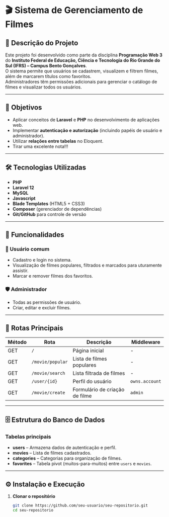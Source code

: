 # 🎬 Sistema de Gerenciamento de Filmes

## 📌 Descrição do Projeto
Este projeto foi desenvolvido como parte da disciplina **Programação Web 3** do **Instituto Federal de Educação, Ciência e Tecnologia do Rio Grande do Sul (IFRS) – Campus Bento Gonçalves**.  
O sistema permite que usuários se cadastrem, visualizem e filtrem filmes, além de marcarem títulos como favoritos.  
Administradores têm permissões adicionais para gerenciar o catálogo de filmes e visualizar todos os usuários.

---

## 🎯 Objetivos
- Aplicar conceitos de **Laravel** e **PHP** no desenvolvimento de aplicações web.
- Implementar **autenticação e autorização** (incluindo papéis de usuário e administrador).
- Utilizar **relações entre tabelas** no Eloquent.
- Tirar uma excelente nota!!!

---

## 🛠 Tecnologias Utilizadas
- **PHP**
- **Laravel 12**
- **MySQL**
- **Javascript**
- **Blade Templates** (HTML5 + CSS3)
- **Composer** (gerenciador de dependências)
- **Git/GitHub** para controle de versão

---

## 📂 Funcionalidades

### 👤 Usuário comum
- Cadastro e login no sistema.
- Visualização de filmes populares, filtrados e marcados para uturamente assistir.
- Marcar e remover filmes dos favoritos.

### 🛡 Administrador
- Todas as permissões de usuário.
- Criar, editar e excluir filmes.

---

## 🔗 Rotas Principais

| Método | Rota | Descrição | Middleware |
|--------|------|-----------|------------|
| GET | `/` | Página inicial | - |
| GET | `/movie/popular` | Lista de filmes populares | - |
| GET | `/movie/search` | Lista filtrada de filmes | - |
| GET | `/user/{id}` | Perfil do usuário | `owns.account` |
| GET | `/movie/create` | Formulário de criação de filme | `admin` |

---

## 🗄 Estrutura do Banco de Dados

### Tabelas principais
- **users** – Armazena dados de autenticação e perfil.
- **movies** – Lista de filmes cadastrados.
- **categories** – Categorias para organização de filmes.
- **favorites** – Tabela pivot (muitos-para-muitos) entre `users` e `movies`.

---

## ⚙️ Instalação e Execução

1. **Clonar o repositório**
   ```bash
   git clone https://github.com/seu-usuario/seu-repositorio.git
   cd seu-repositorio
